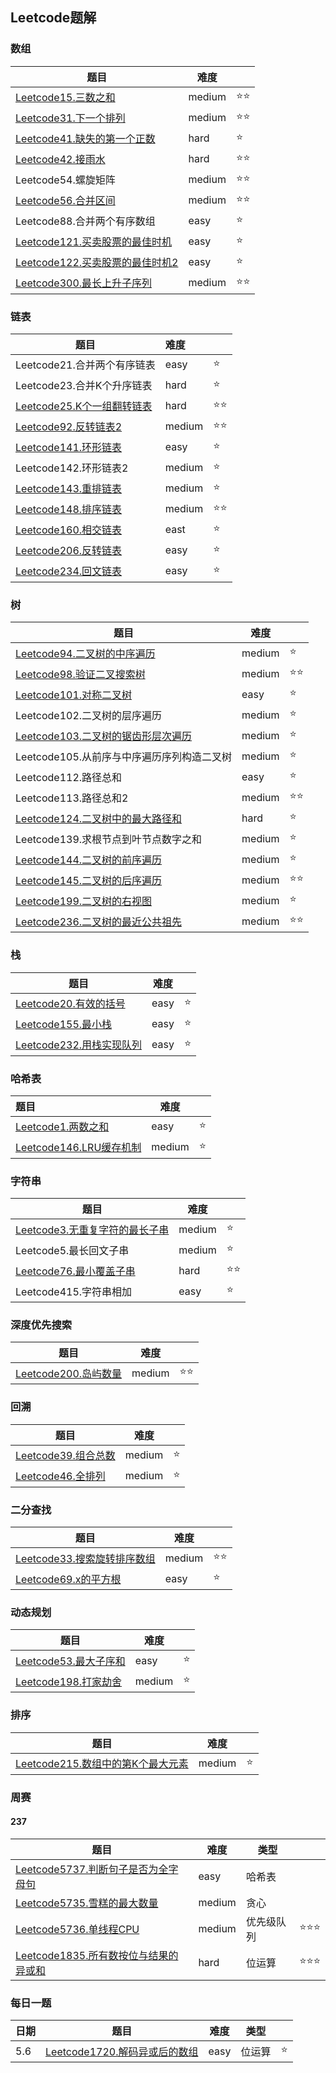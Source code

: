 ## Leetcode题解

### 数组

| 题目                                                         | 难度   |      |
| ------------------------------------------------------------ | ------ | ---- |
| [Leetcode15.三数之和](https://github.com/yiluqingtai/leetcode/blob/master/Array/leetcode15.cpp) | medium | ⭐⭐   |
| [Leetcode31.下一个排列](https://github.com/yiluqingtai/leetcode/blob/master/Array/leetcode31.cpp) | medium | ⭐⭐   |
| [Leetcode41.缺失的第一个正数](https://github.com/yiluqingtai/leetcode/blob/master/Array/leetcode41.cpp) | hard   | ⭐    |
| [Leetcode42.接雨水](https://github.com/yiluqingtai/leetcode/tree/master/Array/leetcode42) | hard   | ⭐⭐   |
| Leetcode54.螺旋矩阵                                          | medium | ⭐⭐   |
| [Leetcode56.合并区间](https://github.com/yiluqingtai/leetcode/blob/master/Array/leetcode56.cpp) | medium | ⭐⭐   |
| Leetcode88.合并两个有序数组                                  | easy   | ⭐    |
| [Leetcode121.买卖股票的最佳时机](https://github.com/yiluqingtai/leetcode/blob/master/Array/leetcode121.cpp) | easy   | ⭐    |
| [Leetcode122.买卖股票的最佳时机2](https://github.com/yiluqingtai/leetcode/blob/master/Array/leetcode122.cpp) | easy   | ⭐    |
| [Leetcode300.最长上升子序列](https://github.com/yiluqingtai/leetcode/blob/master/Array/leetcode300.cpp) | medium | ⭐⭐   |

### 链表

| 题目                                                         | 难度   |      |
| ------------------------------------------------------------ | :----- | ---- |
| Leetcode21.合并两个有序链表                                  | easy   | ⭐    |
| Leetcode23.合并K个升序链表                                   | hard   | ⭐    |
| [Leetcode25.K个一组翻转链表](https://github.com/yiluqingtai/leetcode/blob/master/List/leetcode25.cpp) | hard   | ⭐⭐   |
| [Leetcode92.反转链表2](https://github.com/yiluqingtai/leetcode/blob/master/List/leetcode92.cpp) | medium | ⭐⭐   |
| [Leetcode141.环形链表](https://github.com/yiluqingtai/leetcode/blob/master/List/leetcode141.cpp) | easy   | ⭐    |
| Leetcode142.环形链表2                                        | medium | ⭐    |
| [Leetcode143.重排链表](https://github.com/yiluqingtai/leetcode/blob/master/List/leetcode143.cpp) | medium | ⭐    |
| [Leetcode148.排序链表](https://github.com/yiluqingtai/leetcode/blob/master/List/leetcode148.cpp) | medium | ⭐⭐   |
| [Leetcode160.相交链表](https://github.com/yiluqingtai/leetcode/blob/master/List/leetcode160.cpp) | east   | ⭐    |
| [Leetcode206.反转链表](https://github.com/yiluqingtai/leetcode/tree/master/List/leetcode206) | easy   | ⭐    |
| [Leetcode234.回文链表](https://github.com/yiluqingtai/leetcode/blob/master/List/leetcode234.cpp) | easy   | ⭐    |

### 树

| 题目                                                         | 难度   |      |
| ------------------------------------------------------------ | ------ | ---- |
| [Leetcode94.二叉树的中序遍历](https://github.com/yiluqingtai/leetcode/blob/master/Tree/leetcode94.cpp) | medium | ⭐    |
| [Leetcode98.验证二叉搜索树](https://github.com/yiluqingtai/leetcode/blob/master/Tree/leetcode98.cpp) | medium | ⭐⭐   |
| [Leetcode101.对称二叉树](https://github.com/yiluqingtai/leetcode/blob/master/Tree/leetcode101.cpp) | easy   | ⭐    |
| Leetcode102.二叉树的层序遍历                                 | medium | ⭐    |
| [Leetcode103.二叉树的锯齿形层次遍历](https://github.com/yiluqingtai/leetcode/blob/master/Tree/leetcode103.cpp) | medium | ⭐    |
| Leetcode105.从前序与中序遍历序列构造二叉树                   | medium | ⭐    |
| Leetcode112.路径总和                                         | easy   | ⭐    |
| Leetcode113.路径总和2                                        | medium | ⭐⭐   |
| [Leetcode124.二叉树中的最大路径和](https://github.com/yiluqingtai/leetcode/blob/master/Tree/leetcode124.cpp) | hard   | ⭐    |
| Leetcode139.求根节点到叶节点数字之和                         | medium | ⭐    |
| [Leetcode144.二叉树的前序遍历](https://github.com/yiluqingtai/leetcode/blob/master/Tree/leetcode144.cpp) | medium | ⭐    |
| [Leetcode145.二叉树的后序遍历](https://github.com/yiluqingtai/leetcode/blob/master/Tree/leetcode145.cpp) | medium | ⭐⭐   |
| [Leetcode199.二叉树的右视图](https://github.com/yiluqingtai/leetcode/blob/master/Tree/leetcode199.cpp) | medium | ⭐    |
| [Leetcode236.二叉树的最近公共祖先](https://github.com/yiluqingtai/leetcode/blob/master/Tree/leetcode236.cpp) | medium | ⭐⭐   |

### 栈

| 题目                                                         | 难度 |      |
| ------------------------------------------------------------ | ---- | ---- |
| [Leetcode20.有效的括号](https://github.com/yiluqingtai/leetcode/blob/master/Stack/leetcode20.cpp) | easy | ⭐    |
| [Leetcode155.最小栈](https://github.com/yiluqingtai/leetcode/tree/master/Stack) | easy | ⭐    |
| [Leetcode232.用栈实现队列](https://github.com/yiluqingtai/leetcode/blob/master/Stack/leetcode232.cpp) | easy | ⭐    |

### 哈希表

| 题目                                                         | 难度   |      |
| :----------------------------------------------------------- | ------ | ---- |
| [Leetcode1.两数之和](https://github.com/yiluqingtai/leetcode/blob/master/Hash%20Table/leetcode1.cpp) | easy   | ⭐    |
| [Leetcode146.LRU缓存机制](https://github.com/yiluqingtai/leetcode/blob/master/Hash%20Table/leetcode146.cpp) | medium | ⭐    |

### 字符串

| 题目                                                         | 难度   |      |
| ------------------------------------------------------------ | ------ | ---- |
| [Leetcode3.无重复字符的最长子串](https://github.com/yiluqingtai/leetcode/blob/master/String/Leetcode3.cpp) | medium | ⭐    |
| Leetcode5.最长回文子串                                       | medium | ⭐    |
| [Leetcode76.最小覆盖子串](https://github.com/yiluqingtai/leetcode/blob/master/String/Leetcode176.cpp) | hard   | ⭐⭐   |
| Leetcode415.字符串相加                                       | easy   | ⭐    |

### 深度优先搜索

| 题目                                                         | 难度   |      |
| ------------------------------------------------------------ | ------ | ---- |
| [Leetcode200.岛屿数量](https://github.com/yiluqingtai/leetcode/blob/master/DFS/leetcode200.cpp) | medium | ⭐⭐   |

### 回溯

| 题目                                                         | 难度   |      |
| ------------------------------------------------------------ | ------ | ---- |
| [Leetcode39.组合总数](https://github.com/yiluqingtai/leetcode/blob/master/Backtrace/leetcode39.cpp) | medium | ⭐    |
| [Leetcode46.全排列](https://github.com/yiluqingtai/leetcode/blob/master/Backtrace/leetcode46.cpp) | medium | ⭐    |

### 二分查找

| 题目                                                         | 难度   |      |
| ------------------------------------------------------------ | ------ | ---- |
| [Leetcode33.搜索旋转排序数组](https://github.com/yiluqingtai/leetcode/blob/master/Binary%20Search/leetcode33.cpp) | medium | ⭐⭐   |
| [Leetcode69.x的平方根](https://github.com/yiluqingtai/leetcode/blob/master/Binary%20Search/leetcode69.cpp) | easy   | ⭐    |

### 动态规划

| 题目                                                         | 难度   |      |
| ------------------------------------------------------------ | ------ | ---- |
| [Leetcode53.最大子序和](https://github.com/yiluqingtai/leetcode/tree/master/DP/leetcode53) | easy   | ⭐    |
| [Leetcode198.打家劫舍](https://github.com/yiluqingtai/leetcode/tree/master/DP/leetcode198) | medium | ⭐    |

### 排序

| 题目                                                         | 难度   |      |
| ------------------------------------------------------------ | ------ | ---- |
| [Leetcode215.数组中的第K个最大元素](https://github.com/yiluqingtai/leetcode/tree/master/Sort/leetcode215) | medium | ⭐    |



### 周赛

#### 237

| 题目                                                         | 难度   | 类型       |      |
| ------------------------------------------------------------ | ------ | ---------- | ---- |
| [Leetcode5737.判断句子是否为全字母句](https://github.com/yiluqingtai/leetcode/blob/master/Contest/237/leetcode5737.cpp) | easy   | 哈希表     |      |
| [Leetcode5735.雪糕的最大数量](https://github.com/yiluqingtai/leetcode/blob/master/Contest/237/leetcode5735.cpp) | medium | 贪心       |      |
| [Leetcode5736.单线程CPU](https://github.com/yiluqingtai/leetcode/blob/master/Contest/237/leetcode5736.cpp) | medium | 优先级队列 | ⭐⭐⭐  |
| [Leetcode1835.所有数按位与结果的异或和](https://github.com/yiluqingtai/leetcode/tree/master/Contest/237/leetcode1835) | hard   | 位运算     | ⭐⭐⭐  |

### 每日一题

| 日期 | 题目                                                         | 难度 | 类型   |      |
| ---- | ------------------------------------------------------------ | ---- | ------ | ---- |
| 5.6  | [Leetcode1720.解码异或后的数组](https://github.com/yiluqingtai/leetcode/blob/master/Bit%20Operation/leetcode1720.cpp) | easy | 位运算 | ⭐    |

